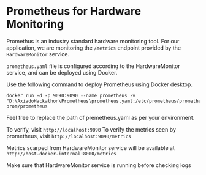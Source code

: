 # Prometheus for Hardware Monitoring

Promethus is an industry standard hardware monitoring tool. For our application, we are monitoring the `/metrics` endpoint provided by the `HardwareMonitor` service.

`prometheus.yaml` file is configured according to the HardwareMonitor service, and can be deployed using Docker.

Use the following command to deploy Prometheus using Docker desktop.

```
docker run -d -p 9090:9090 --name prometheus -v "D:\AxiadoHackathon\Prometheus\prometheus.yaml:/etc/prometheus/prometheus.yml" prom/prometheus
```

Feel free to replace the path of premetheus.yaml as per your environment.

To verify, visit `http://localhost:9090`
To verify the metrics seen by prometheus, visit `http://localhost:9090/metrics`

Metrics scarped from HardwareMonitor service will be available at `http://host.docker.internal:8000/metrics`

Make sure that HardwareMonitor service is running before checking logs